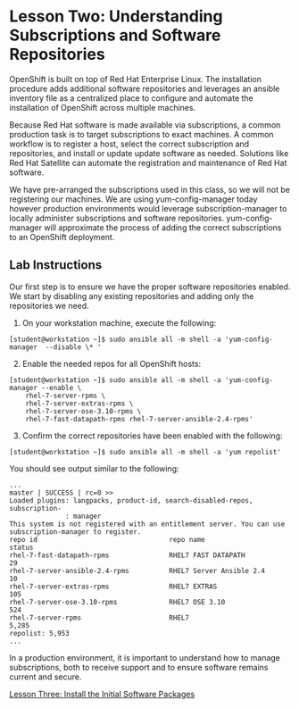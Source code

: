 # Lesson Two: Understanding Subscriptions and Software Repositories

OpenShift is built on top of Red Hat Enterprise Linux. The installation procedure adds additional software repositories and leverages an ansible inventory file as a centralized place to configure and automate the installation of OpenShift across multiple machines.

Because Red Hat software is made available via subscriptions, a common production task is to target subscriptions to exact machines. A common workflow is to register a host, select the correct subscription and repositories, and install or update update software as needed. Solutions like Red Hat Satellite can automate the registration and maintenance of Red Hat software. 

We have pre-arranged the subscriptions used in this class, so we will not be registering our machines. We are using yum-config-manager today however production environments would leverage subscription-manager to locally administer subscriptions and software repositories. yum-config-manager will approximate the process of adding the correct subscriptions to an OpenShift deployment.

## Lab Instructions
Our first step is to ensure we have the proper software repositories enabled. We start by disabling any existing repositories and adding only the repositories we need. 

1. On your workstation machine, execute the following:
```
[student@workstation ~]$ sudo ansible all -m shell -a 'yum-config-manager  --disable \* '
```

2. Enable the needed repos for all OpenShift hosts:
```
[student@workstation ~]$ sudo ansible all -m shell -a 'yum-config-manager --enable \ 
    rhel-7-server-rpms \
    rhel-7-server-extras-rpms \
    rhel-7-server-ose-3.10-rpms \
    rhel-7-fast-datapath-rpms rhel-7-server-ansible-2.4-rpms'
```

3. Confirm the correct repositories have been enabled with the following:
```
[student@workstation ~]$ sudo ansible all -m shell -a 'yum repolist'
```

You should see output similar to the following:
```
...
master | SUCCESS | rc=0 >>
Loaded plugins: langpacks, product-id, search-disabled-repos, subscription-
              : manager
This system is not registered with an entitlement server. You can use subscription-manager to register.
repo id                                 repo name                         status
rhel-7-fast-datapath-rpms               RHEL7 FAST DATAPATH                  29
rhel-7-server-ansible-2.4-rpms          RHEL7 Server Ansible 2.4             10
rhel-7-server-extras-rpms               RHEL7 EXTRAS                        105
rhel-7-server-ose-3.10-rpms             RHEL7 OSE 3.10                      524
rhel-7-server-rpms                      RHEL7                             5,285
repolist: 5,953
...
```

In a production environment, it is important to understand how to manage subscriptions, both to receive support and to ensure software remains current and secure.

[Lesson Three: Install the Initial Software Packages](03-lesson-install_initial_software.md)
